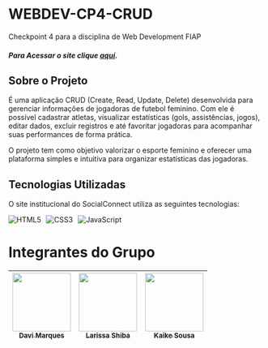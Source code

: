 # WEBDEV-CP4-CRUD

Checkpoint 4 para a disciplina de Web Development FIAP

##### Para Acessar o site clique [aqui](https://davimunhoz1005.github.io/WEBDEV-CP1/Case-Social-Connect-main/).

## Sobre o Projeto

É uma aplicação CRUD (Create, Read, Update, Delete) desenvolvida para gerenciar informações de jogadoras de futebol feminino.
Com ele é possível cadastrar atletas, visualizar estatísticas (gols, assistências, jogos), editar dados, excluir registros e até favoritar jogadoras para acompanhar suas performances de forma prática.

O projeto tem como objetivo valorizar o esporte feminino e oferecer uma plataforma simples e intuitiva para organizar estatísticas das jogadoras.

## Tecnologias Utilizadas

O site institucional do SocialConnect utiliza as seguintes tecnologias:

<div style="display: flex; gap: 10px;"> 
    <img src="https://img.shields.io/badge/html5-%23E34F26.svg?style=for-the-badge&logo=html5&logoColor=white" alt="HTML5"> 
    <img src="https://img.shields.io/badge/css3-%231572B6.svg?style=for-the-badge&logo=css3&logoColor=white" alt="CSS3"> 
    <img src="https://img.shields.io/badge/javascript-%23323330.svg?style=for-the-badge&logo=javascript&logoColor=%23F7DF1E" alt="JavaScript"> 
</div>

# Integrantes do Grupo  

| [<img loading="lazy" src="https://github.com/DaviMunhoz1005.png" width=115><br><sub>Davi Marques</sub>](https://github.com/DaviMunhoz1005) | [<img loading="lazy" src="https://github.com/larissashiba.png" width=115><br><sub>Larissa Shiba</sub>](https://github.com/larissashiba) | [<img loading="lazy" src="https://github.com/kaike-sousa.png" width=115><br><sub>Kaike Sousa</sub>](https://github.com/kaike-sousa) | 
| :---: | :---: | :---: |
